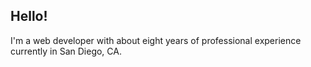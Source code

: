 ## Hello!

I'm a web developer with about eight years of professional experience currently in San Diego, CA.
